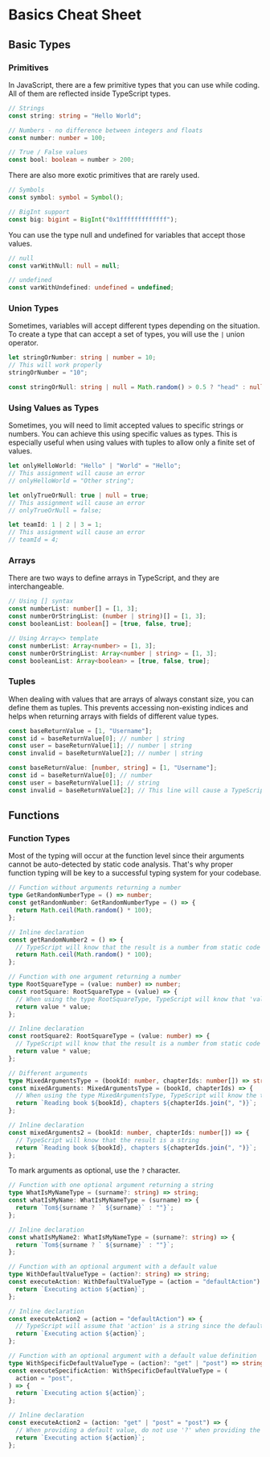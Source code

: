 # Basics Cheat Sheet

## Basic Types

### Primitives

In JavaScript, there are a few primitive types that you can use while coding. All of them are reflected inside TypeScript types.

```ts
// Strings
const string: string = "Hello World";

// Numbers - no difference between integers and floats
const number: number = 100;

// True / False values
const bool: boolean = number > 200;
```

There are also more exotic primitives that are rarely used.

```ts
// Symbols
const symbol: symbol = Symbol();

// BigInt support
const big: bigint = BigInt("0x1fffffffffffff");
```

You can use the type null and undefined for variables that accept those values.

```ts
// null
const varWithNull: null = null;

// undefined
const varWithUndefined: undefined = undefined;
```

### Union Types

Sometimes, variables will accept different types depending on the situation. To create a type that can accept a set of types, you will use the `|` union operator.

```ts
let stringOrNumber: string | number = 10;
// This will work properly
stringOrNumber = "10";

const stringOrNull: string | null = Math.random() > 0.5 ? "head" : null;
```

### Using Values as Types

Sometimes, you will need to limit accepted values to specific strings or numbers. You can achieve this using specific values as types. This is especially useful when using values with tuples to allow only a finite set of values.

```ts
let onlyHelloWorld: "Hello" | "World" = "Hello";
// This assignment will cause an error
// onlyHelloWorld = "Other string";

let onlyTrueOrNull: true | null = true;
// This assignment will cause an error
// onlyTrueOrNull = false;

let teamId: 1 | 2 | 3 = 1;
// This assignment will cause an error
// teamId = 4;
```

### Arrays

There are two ways to define arrays in TypeScript, and they are interchangeable.

```ts
// Using [] syntax
const numberList: number[] = [1, 3];
const numberOrStringList: (number | string)[] = [1, 3];
const booleanList: boolean[] = [true, false, true];

// Using Array<> template
const numberList: Array<number> = [1, 3];
const numberOrStringList: Array<number | string> = [1, 3];
const booleanList: Array<boolean> = [true, false, true];
```

### Tuples

When dealing with values that are arrays of always constant size, you can define them as tuples. This prevents accessing non-existing indices and helps when returning arrays with fields of different value types.

```ts
const baseReturnValue = [1, "Username"];
const id = baseReturnValue[0]; // number | string
const user = baseReturnValue[1]; // number | string
const invalid = baseReturnValue[2]; // number | string

const baseReturnValue: [number, string] = [1, "Username"];
const id = baseReturnValue[0]; // number
const user = baseReturnValue[1]; // string
const invalid = baseReturnValue[2]; // This line will cause a TypeScript error
```

## Functions

### Function Types

Most of the typing will occur at the function level since their arguments cannot be auto-detected by static code analysis. That's why proper function typing will be key to a successful typing system for your codebase.

```ts
// Function without arguments returning a number
type GetRandomNumberType = () => number;
const getRandomNumber: GetRandomNumberType = () => {
  return Math.ceil(Math.random() * 100);
};

// Inline declaration
const getRandomNumber2 = () => {
  // TypeScript will know that the result is a number from static code analysis
  return Math.ceil(Math.random() * 100);
};

// Function with one argument returning a number
type RootSquareType = (value: number) => number;
const rootSquare: RootSquareType = (value) => {
  // When using the type RootSquareType, TypeScript will know that 'value' is a number
  return value * value;
};

// Inline declaration
const rootSquare2: RootSquareType = (value: number) => {
  // TypeScript will know that the result is a number from static code analysis
  return value * value;
};

// Different arguments
type MixedArgumentsType = (bookId: number, chapterIds: number[]) => string;
const mixedArguments: MixedArgumentsType = (bookId, chapterIds) => {
  // When using the type MixedArgumentsType, TypeScript will know the types of 'bookId' and 'chapterIds'
  return `Reading book ${bookId}, chapters ${chapterIds.join(", ")}`;
};

// Inline declaration
const mixedArguments2 = (bookId: number, chapterIds: number[]) => {
  // TypeScript will know that the result is a string
  return `Reading book ${bookId}, chapters ${chapterIds.join(", ")}`;
};
```

To mark arguments as optional, use the `?` character.

```ts
// Function with one optional argument returning a string
type WhatIsMyNameType = (surname?: string) => string;
const whatIsMyName: WhatIsMyNameType = (surname) => {
  return `Tom${surname ? ` ${surname}` : ""}`;
};

// Inline declaration
const whatIsMyName2: WhatIsMyNameType = (surname?: string) => {
  return `Tom${surname ? ` ${surname}` : ""}`;
};

// Function with an optional argument with a default value
type WithDefaultValueType = (action?: string) => string;
const executeAction: WithDefaultValueType = (action = "defaultAction") => {
  return `Executing action ${action}`;
};

// Inline declaration
const executeAction2 = (action = "defaultAction") => {
  // TypeScript will assume that 'action' is a string since the default value is a string
  return `Executing action ${action}`;
};

// Function with an optional argument with a default value definition
type WithSpecificDefaultValueType = (action?: "get" | "post") => string;
const executeSpecificAction: WithSpecificDefaultValueType = (
  action = "post",
) => {
  return `Executing action ${action}`;
};

// Inline declaration
const executeAction2 = (action: "get" | "post" = "post") => {
  // When providing a default value, do not use '?' when providing the type definition
  return `Executing action ${action}`;
};
```
